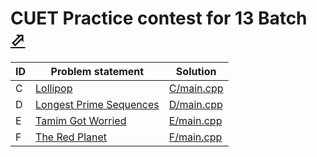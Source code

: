 # CUET Practice contest for 13 Batch [⬀](http://www.lightoj.com/practice_contest_problemset.php?contest_id=722)

| ID | Problem statement                                                                                           | Solution                 |
|----|-------------------------------------------------------------------------------------------------------------|--------------------------|
| C  | [Lollipop](http://www.lightoj.com/practice_contest_showproblem.php?contest_id=722&problem=C)                | [C/main.cpp](C/main.cpp) |
| D  | [Longest Prime Sequences](http://www.lightoj.com/practice_contest_showproblem.php?contest_id=722&problem=D) | [D/main.cpp](D/main.cpp) |
| E  | [Tamim Got Worried](http://www.lightoj.com/practice_contest_showproblem.php?contest_id=722&problem=E)       | [E/main.cpp](E/main.cpp) |
| F  | [The Red Planet](http://www.lightoj.com/practice_contest_showproblem.php?contest_id=722&problem=F)          | [F/main.cpp](F/main.cpp) |

